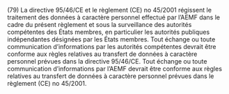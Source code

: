 (79) La directive 95/46/CE et le règlement (CE) no 45/2001 régissent le traitement des données à caractère personnel effectué par l’AEMF dans le cadre du présent règlement et sous la surveillance des autorités compétentes des États membres, en particulier les autorités publiques indépendantes désignées par les États membres. Tout échange ou toute communication d’informations par les autorités compétentes devrait être conforme aux règles relatives au transfert de données à caractère personnel prévues dans la directive 95/46/CE. Tout échange ou toute communication d’informations par l’AEMF devrait être conforme aux règles relatives au transfert de données à caractère personnel prévues dans le règlement (CE) no 45/2001.